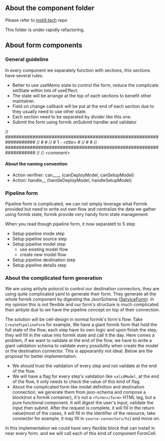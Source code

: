 ## About the component folder

Please refer to [instill.tech](https://github.com/instill-ai/instill.tech/tree/main/src/components) repo

This folder is under rapidly refactoring.

## About form components

### General guideline

In every component we separately function with sections, this sections have several rules.

- Better to use useMemo state to control the form, reduce the complicate setState within lots of useEffect.
- The state will be arrange at the top of each sections to benefit other maintainer.
- Field on change callback will be put at the end of each section due to they usually need to use other state.
- Each section need to be separated by divider like this one.
- Submit the form using formik onSubmit handler and validator

// ###################################################################
// # #
// # 1 - <_title_> #
// # #
// ###################################################################
//
// <_comment_>

#### About the naming convention

- Action verifirer: can\_\_\_\_ (canDeployModel, canSetupModel)
- Action: handle\_\_ (handleDeployModel, handleSetupModel)

### Pipeline form

Pipeline form is complicated, we can not simply leverage what Formik provided but need to write out own flow and centralize the data we gather using formik state, formik provide very handy form state management.

When you read though pipeline form, it now separatelt to 5 step

- Setup pipeline mode step
- Setup pipeline source step
- Setup pipeline model step
  - use existing model flow
  - create new model flow
- Setup pipeline destination step
- Setup pipeline details step

### About the complicated form generation

We are using airbyte potocol to control our destination connectors, they are using quite complicated yaml to generate their form. They generate all the whole formik component by digesting the JsonSchema ([ServiceForm](https://github.com/airbytehq/airbyte/blob/8076b56f3718d6fe054b660a838f2c1c6890ffc2/airbyte-webapp/src/views/Connector/ServiceForm/ServiceForm.tsx)). In my opinion this is not flexible and our form's structure is much complicated than airbyte due to we have the pipeline concept on top of their connection.

The solution will be cell-design in normal formik's form's flow. Take `CreatePipelineForm` for example, We have a giant formik form that hold the full state of the flow, each step have its own logic and upon finish the step, they will fill in the value into formik state and call it the day. Here comes a problem, if we want to validate at the end of the flow, we have to write a giant validation schema to validate every possibility when create the model or the destination connector. This is appearantly not ideal. Below are the proposal for better implementation.

- We should trust the validation of every step and not validate at the end of the flow.
- We will have a flag for every step's validation like `validModel`, at the end of the flow, it only needs to check the value of this kind of flag.
- About the complicated form like model definition and destination connection, we generate them from json-schema and compose a block(not a formik container), it's not a `<form></form>` HTML tag, but a pure functional component. It will digest the user's input, validate the input then submit. After the request is complete, it will fill in the return value(most of the cases, it will fill in the identifier of the resource, take connector for example, it may fill in `source-connectors/hi`) and move on.

In this implementation we could have very flexible block that can install in near every form. and we will call each of this kind of component FormCell.
